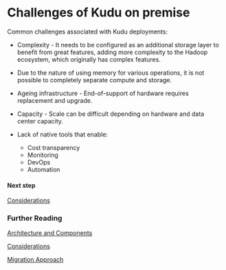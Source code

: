 # Challenges of Kudu on premise  

Common challenges associated with Kudu deployments:

* Complexity - It needs to be configured as an additional storage layer to benefit from great features, adding more complexity to the Hadoop ecosystem, which originally has complex features.
* Due to the nature of using memory for various operations, it is not possible to completely separate compute and storage.
* Ageing infrastructure - End-of-support of hardware requires replacement and upgrade. 
* Capacity - Scale can be difficult depending on hardware and data center capacity.
* Lack of native tools that enable:  

  * Cost transparency  
  * Monitoring  
  * DevOps  
  * Automation  

#### Next step

[Considerations](considerations.md)

### Further Reading

[Architecture and Components](readme.md)

[Considerations](considerations.md)

[Migration Approach](migration-approach.md)

